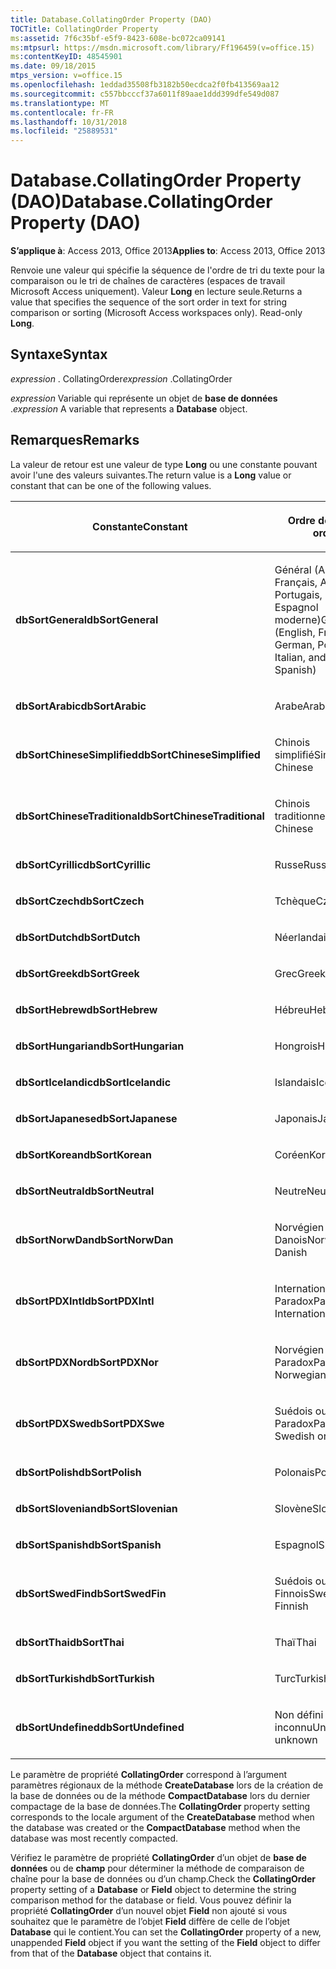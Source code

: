 ```yaml
---
title: Database.CollatingOrder Property (DAO)
TOCTitle: CollatingOrder Property
ms:assetid: 7f6c35bf-e5f9-8423-608e-bc072ca09141
ms:mtpsurl: https://msdn.microsoft.com/library/Ff196459(v=office.15)
ms:contentKeyID: 48545901
ms.date: 09/18/2015
mtps_version: v=office.15
ms.openlocfilehash: 1eddad35508fb3182b50ecdca2f0fb413569aa12
ms.sourcegitcommit: c557bbcccf37a6011f89aae1ddd399dfe549d087
ms.translationtype: MT
ms.contentlocale: fr-FR
ms.lasthandoff: 10/31/2018
ms.locfileid: "25889531"
---
```

# <a name="databasecollatingorder-property-dao"></a><span data-ttu-id="57ded-102">Database.CollatingOrder Property (DAO)</span><span class="sxs-lookup"><span data-stu-id="57ded-102">Database.CollatingOrder Property (DAO)</span></span>


<span data-ttu-id="57ded-103">**S’applique à**: Access 2013, Office 2013</span><span class="sxs-lookup"><span data-stu-id="57ded-103">**Applies to**: Access 2013, Office 2013</span></span>

<span data-ttu-id="57ded-p101">Renvoie une valeur qui spécifie la séquence de l'ordre de tri du texte pour la comparaison ou le tri de chaînes de caractères (espaces de travail Microsoft Access uniquement). Valeur **Long** en lecture seule.</span><span class="sxs-lookup"><span data-stu-id="57ded-p101">Returns a value that specifies the sequence of the sort order in text for string comparison or sorting (Microsoft Access workspaces only). Read-only **Long**.</span></span>

## <a name="syntax"></a><span data-ttu-id="57ded-106">Syntaxe</span><span class="sxs-lookup"><span data-stu-id="57ded-106">Syntax</span></span>

<span data-ttu-id="57ded-107">*expression* . CollatingOrder</span><span class="sxs-lookup"><span data-stu-id="57ded-107">*expression* .CollatingOrder</span></span>

<span data-ttu-id="57ded-108">*expression* Variable qui représente un objet de **base de données** .</span><span class="sxs-lookup"><span data-stu-id="57ded-108">*expression* A variable that represents a **Database** object.</span></span>

## <a name="remarks"></a><span data-ttu-id="57ded-109">Remarques</span><span class="sxs-lookup"><span data-stu-id="57ded-109">Remarks</span></span>

<span data-ttu-id="57ded-110">La valeur de retour est une valeur de type **Long** ou une constante pouvant avoir l'une des valeurs suivantes.</span><span class="sxs-lookup"><span data-stu-id="57ded-110">The return value is a **Long** value or constant that can be one of the following values.</span></span>

<table>
<colgroup>
<col style="width: 50%" />
<col style="width: 50%" />
</colgroup>
<thead>
<tr class="header">
<th><p><span data-ttu-id="57ded-111">Constante</span><span class="sxs-lookup"><span data-stu-id="57ded-111">Constant</span></span></p></th>
<th><p><span data-ttu-id="57ded-112">Ordre de tri</span><span class="sxs-lookup"><span data-stu-id="57ded-112">Sort order</span></span></p></th>
</tr>
</thead>
<tbody>
<tr class="odd">
<td><p><span data-ttu-id="57ded-113"><strong>dbSortGeneral</strong></span><span class="sxs-lookup"><span data-stu-id="57ded-113"><strong>dbSortGeneral</strong></span></span></p></td>
<td><p><span data-ttu-id="57ded-114">Général (Anglais, Français, Allemand, Portugais, Italien et Espagnol moderne)</span><span class="sxs-lookup"><span data-stu-id="57ded-114">General (English, French, German, Portuguese, Italian, and Modern Spanish)</span></span></p></td>
</tr>
<tr class="even">
<td><p><span data-ttu-id="57ded-115"><strong>dbSortArabic</strong></span><span class="sxs-lookup"><span data-stu-id="57ded-115"><strong>dbSortArabic</strong></span></span></p></td>
<td><p><span data-ttu-id="57ded-116">Arabe</span><span class="sxs-lookup"><span data-stu-id="57ded-116">Arabic</span></span></p></td>
</tr>
<tr class="odd">
<td><p><span data-ttu-id="57ded-117"><strong>dbSortChineseSimplified</strong></span><span class="sxs-lookup"><span data-stu-id="57ded-117"><strong>dbSortChineseSimplified</strong></span></span></p></td>
<td><p><span data-ttu-id="57ded-118">Chinois simplifié</span><span class="sxs-lookup"><span data-stu-id="57ded-118">Simplified Chinese</span></span></p></td>
</tr>
<tr class="even">
<td><p><span data-ttu-id="57ded-119"><strong>dbSortChineseTraditional</strong></span><span class="sxs-lookup"><span data-stu-id="57ded-119"><strong>dbSortChineseTraditional</strong></span></span></p></td>
<td><p><span data-ttu-id="57ded-120">Chinois traditionnel</span><span class="sxs-lookup"><span data-stu-id="57ded-120">Traditional Chinese</span></span></p></td>
</tr>
<tr class="odd">
<td><p><span data-ttu-id="57ded-121"><strong>dbSortCyrillic</strong></span><span class="sxs-lookup"><span data-stu-id="57ded-121"><strong>dbSortCyrillic</strong></span></span></p></td>
<td><p><span data-ttu-id="57ded-122">Russe</span><span class="sxs-lookup"><span data-stu-id="57ded-122">Russian</span></span></p></td>
</tr>
<tr class="even">
<td><p><span data-ttu-id="57ded-123"><strong>dbSortCzech</strong></span><span class="sxs-lookup"><span data-stu-id="57ded-123"><strong>dbSortCzech</strong></span></span></p></td>
<td><p><span data-ttu-id="57ded-124">Tchèque</span><span class="sxs-lookup"><span data-stu-id="57ded-124">Czech</span></span></p></td>
</tr>
<tr class="odd">
<td><p><span data-ttu-id="57ded-125"><strong>dbSortDutch</strong></span><span class="sxs-lookup"><span data-stu-id="57ded-125"><strong>dbSortDutch</strong></span></span></p></td>
<td><p><span data-ttu-id="57ded-126">Néerlandais</span><span class="sxs-lookup"><span data-stu-id="57ded-126">Dutch</span></span></p></td>
</tr>
<tr class="even">
<td><p><span data-ttu-id="57ded-127"><strong>dbSortGreek</strong></span><span class="sxs-lookup"><span data-stu-id="57ded-127"><strong>dbSortGreek</strong></span></span></p></td>
<td><p><span data-ttu-id="57ded-128">Grec</span><span class="sxs-lookup"><span data-stu-id="57ded-128">Greek</span></span></p></td>
</tr>
<tr class="odd">
<td><p><span data-ttu-id="57ded-129"><strong>dbSortHebrew</strong></span><span class="sxs-lookup"><span data-stu-id="57ded-129"><strong>dbSortHebrew</strong></span></span></p></td>
<td><p><span data-ttu-id="57ded-130">Hébreu</span><span class="sxs-lookup"><span data-stu-id="57ded-130">Hebrew</span></span></p></td>
</tr>
<tr class="even">
<td><p><span data-ttu-id="57ded-131"><strong>dbSortHungarian</strong></span><span class="sxs-lookup"><span data-stu-id="57ded-131"><strong>dbSortHungarian</strong></span></span></p></td>
<td><p><span data-ttu-id="57ded-132">Hongrois</span><span class="sxs-lookup"><span data-stu-id="57ded-132">Hungarian</span></span></p></td>
</tr>
<tr class="odd">
<td><p><span data-ttu-id="57ded-133"><strong>dbSortIcelandic</strong></span><span class="sxs-lookup"><span data-stu-id="57ded-133"><strong>dbSortIcelandic</strong></span></span></p></td>
<td><p><span data-ttu-id="57ded-134">Islandais</span><span class="sxs-lookup"><span data-stu-id="57ded-134">Icelandic</span></span></p></td>
</tr>
<tr class="even">
<td><p><span data-ttu-id="57ded-135"><strong>dbSortJapanese</strong></span><span class="sxs-lookup"><span data-stu-id="57ded-135"><strong>dbSortJapanese</strong></span></span></p></td>
<td><p><span data-ttu-id="57ded-136">Japonais</span><span class="sxs-lookup"><span data-stu-id="57ded-136">Japanese</span></span></p></td>
</tr>
<tr class="odd">
<td><p><span data-ttu-id="57ded-137"><strong>dbSortKorean</strong></span><span class="sxs-lookup"><span data-stu-id="57ded-137"><strong>dbSortKorean</strong></span></span></p></td>
<td><p><span data-ttu-id="57ded-138">Coréen</span><span class="sxs-lookup"><span data-stu-id="57ded-138">Korean</span></span></p></td>
</tr>
<tr class="even">
<td><p><span data-ttu-id="57ded-139"><strong>dbSortNeutral</strong></span><span class="sxs-lookup"><span data-stu-id="57ded-139"><strong>dbSortNeutral</strong></span></span></p></td>
<td><p><span data-ttu-id="57ded-140">Neutre</span><span class="sxs-lookup"><span data-stu-id="57ded-140">Neutral</span></span></p></td>
</tr>
<tr class="odd">
<td><p><span data-ttu-id="57ded-141"><strong>dbSortNorwDan</strong></span><span class="sxs-lookup"><span data-stu-id="57ded-141"><strong>dbSortNorwDan</strong></span></span></p></td>
<td><p><span data-ttu-id="57ded-142">Norvégien ou Danois</span><span class="sxs-lookup"><span data-stu-id="57ded-142">Norwegian or Danish</span></span></p></td>
</tr>
<tr class="even">
<td><p><span data-ttu-id="57ded-143"><strong>dbSortPDXIntl</strong></span><span class="sxs-lookup"><span data-stu-id="57ded-143"><strong>dbSortPDXIntl</strong></span></span></p></td>
<td><p><span data-ttu-id="57ded-144">International Paradox</span><span class="sxs-lookup"><span data-stu-id="57ded-144">Paradox International</span></span></p></td>
</tr>
<tr class="odd">
<td><p><span data-ttu-id="57ded-145"><strong>dbSortPDXNor</strong></span><span class="sxs-lookup"><span data-stu-id="57ded-145"><strong>dbSortPDXNor</strong></span></span></p></td>
<td><p><span data-ttu-id="57ded-146">Norvégien ou Danois Paradox</span><span class="sxs-lookup"><span data-stu-id="57ded-146">Paradox Norwegian or Danish</span></span></p></td>
</tr>
<tr class="even">
<td><p><span data-ttu-id="57ded-147"><strong>dbSortPDXSwe</strong></span><span class="sxs-lookup"><span data-stu-id="57ded-147"><strong>dbSortPDXSwe</strong></span></span></p></td>
<td><p><span data-ttu-id="57ded-148">Suédois ou Finnois Paradox</span><span class="sxs-lookup"><span data-stu-id="57ded-148">Paradox Swedish or Finnish</span></span></p></td>
</tr>
<tr class="odd">
<td><p><span data-ttu-id="57ded-149"><strong>dbSortPolish</strong></span><span class="sxs-lookup"><span data-stu-id="57ded-149"><strong>dbSortPolish</strong></span></span></p></td>
<td><p><span data-ttu-id="57ded-150">Polonais</span><span class="sxs-lookup"><span data-stu-id="57ded-150">Polish</span></span></p></td>
</tr>
<tr class="even">
<td><p><span data-ttu-id="57ded-151"><strong>dbSortSlovenian</strong></span><span class="sxs-lookup"><span data-stu-id="57ded-151"><strong>dbSortSlovenian</strong></span></span></p></td>
<td><p><span data-ttu-id="57ded-152">Slovène</span><span class="sxs-lookup"><span data-stu-id="57ded-152">Slovenian</span></span></p></td>
</tr>
<tr class="odd">
<td><p><span data-ttu-id="57ded-153"><strong>dbSortSpanish</strong></span><span class="sxs-lookup"><span data-stu-id="57ded-153"><strong>dbSortSpanish</strong></span></span></p></td>
<td><p><span data-ttu-id="57ded-154">Espagnol</span><span class="sxs-lookup"><span data-stu-id="57ded-154">Spanish</span></span></p></td>
</tr>
<tr class="even">
<td><p><span data-ttu-id="57ded-155"><strong>dbSortSwedFin</strong></span><span class="sxs-lookup"><span data-stu-id="57ded-155"><strong>dbSortSwedFin</strong></span></span></p></td>
<td><p><span data-ttu-id="57ded-156">Suédois ou Finnois</span><span class="sxs-lookup"><span data-stu-id="57ded-156">Swedish or Finnish</span></span></p></td>
</tr>
<tr class="odd">
<td><p><span data-ttu-id="57ded-157"><strong>dbSortThai</strong></span><span class="sxs-lookup"><span data-stu-id="57ded-157"><strong>dbSortThai</strong></span></span></p></td>
<td><p><span data-ttu-id="57ded-158">Thaï</span><span class="sxs-lookup"><span data-stu-id="57ded-158">Thai</span></span></p></td>
</tr>
<tr class="even">
<td><p><span data-ttu-id="57ded-159"><strong>dbSortTurkish</strong></span><span class="sxs-lookup"><span data-stu-id="57ded-159"><strong>dbSortTurkish</strong></span></span></p></td>
<td><p><span data-ttu-id="57ded-160">Turc</span><span class="sxs-lookup"><span data-stu-id="57ded-160">Turkish</span></span></p></td>
</tr>
<tr class="odd">
<td><p><span data-ttu-id="57ded-161"><strong>dbSortUndefined</strong></span><span class="sxs-lookup"><span data-stu-id="57ded-161"><strong>dbSortUndefined</strong></span></span></p></td>
<td><p><span data-ttu-id="57ded-162">Non défini ou inconnu</span><span class="sxs-lookup"><span data-stu-id="57ded-162">Undefined or unknown</span></span></p></td>
</tr>
</tbody>
</table>


<span data-ttu-id="57ded-163">Le paramètre de propriété **CollatingOrder** correspond à l’argument paramètres régionaux de la méthode **CreateDatabase** lors de la création de la base de données ou de la méthode **CompactDatabase** lors du dernier compactage de la base de données.</span><span class="sxs-lookup"><span data-stu-id="57ded-163">The **CollatingOrder** property setting corresponds to the locale argument of the **CreateDatabase** method when the database was created or the **CompactDatabase** method when the database was most recently compacted.</span></span>

<span data-ttu-id="57ded-164">Vérifiez le paramètre de propriété **CollatingOrder** d’un objet de **base de données** ou de **champ** pour déterminer la méthode de comparaison de chaîne pour la base de données ou d’un champ.</span><span class="sxs-lookup"><span data-stu-id="57ded-164">Check the **CollatingOrder** property setting of a **Database** or **Field** object to determine the string comparison method for the database or field.</span></span> <span data-ttu-id="57ded-165">Vous pouvez définir la propriété **CollatingOrder** d’un nouvel objet **Field** non ajouté si vous souhaitez que le paramètre de l’objet **Field** diffère de celle de l’objet **Database** qui le contient.</span><span class="sxs-lookup"><span data-stu-id="57ded-165">You can set the **CollatingOrder** property of a new, unappended **Field** object if you want the setting of the **Field** object to differ from that of the **Database** object that contains it.</span></span>


